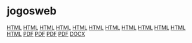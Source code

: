 # jogosweb
[HTML](https://luiscandidohonorio.github.io/jogosweb/atividade1.html) 
[HTML](https://luiscandidohonorio.github.io/jogosweb/atividade_180042_05052020.html)
[HTML](https://luiscandidohonorio.github.io/jogosweb/new1.html)
[HTML](https://luiscandidohonorio.github.io/jogosweb/new2.html)
[HTML](https://luiscandidohonorio.github.io/jogosweb/atividadehelloworld.html)
[HTML](https://luiscandidohonorio.github.io/jogosweb/atividadeconhecimento.html)
[HTML](https://luiscandidohonorio.github.io/jogosweb/atividadeexemplo.html)
[HTML](https://luiscandidohonorio.github.io/jogosweb/atividadejogosdigitais.html)
[HTML](https://luiscandidohonorio.github.io/jogosweb/atividade120520bolinha.html)
[HTML](https://luiscandidohonorio.github.io/jogosweb/cssdesk.html)
[HTML](https://luiscandidohonorio.github.io/jogosweb/cssdesk%20(1).html)
[HTML](https://luiscandidohonorio.github.io/jogosweb/cssdesk%20(2).html)
[PDF](https://luiscandidohonorio.github.io/jogosweb/081112_progr_obj.pdf)
[PDF](https://luiscandidohonorio.github.io/jogosweb/Desenvolvimento%20de%20jogos%203D.pdf)
[PDF](https://luiscandidohonorio.github.io/jogosweb/TMEGA_WertherNeto.pdf)
[PDF](https://luiscandidohonorio.github.io/jogosweb/1882-Texto_do_artigo-5812-1-10-20180927.pdf)
[DOCX](http://luiscandidohonorio.github.io/jogosweb/SUPER_M%C3%81RIO_BROS_x_SYOBON_ACTION.docx)
